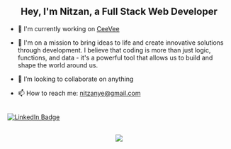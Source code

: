 <!-- &nbsp;      ![background-nitzan-smulevici](https://user-images.githubusercontent.com/93406243/187048897-c24fbc02-a0f0-4c11-baac-db4d92e9a716.jpg) -->

## <div align='center'>Hey, I'm Nitzan, a Full Stack Web Developer</div>

- 🔭 I'm currently working on [CeeVee](https://app.ceevee.ai/)

- 🌱 I'm on a mission to bring ideas to life and create innovative solutions through development. 
      I believe that coding is more than just logic, functions, and data - it's a powerful tool that allows us to build and shape the world around us.
  
- 👯 I’m looking to collaborate on anything 

- 📫 How to reach me: nitzanye@gmail.com

<br/> 
<div id="badges" >
  <a href="https://www.linkedin.com/in/nitzan-smulevici/">
    <img src="https://img.shields.io/badge/LinkedIn-blue?style=for-the-badge&logo=linkedin&logoColor=white" alt="LinkedIn Badge"/>
  </a>
</div>

<br/>  
<p align="center">
  <a href="https://skillicons.dev">
    <img src="https://skillicons.dev/icons?i=js,html,css,express,figma,git,mongodb,nextjs,nodejs,react,redux,ts,vercel" />
  </a>
</p>




